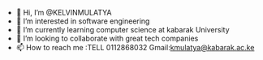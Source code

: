 - 👋 Hi, I’m @KELVINMULATYA
- 👀 I’m interested in software engineering 
- 🌱 I’m currently learning computer science at kabarak University 
- 💞️ I’m looking to collaborate with great tech companies 
- 📫 How to reach me :TELL 0112868032 Gmail:kmulatya@kabarak.ac.ke
